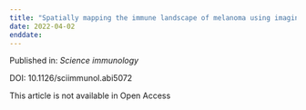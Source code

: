 ```yaml
---
title: "Spatially mapping the immune landscape of melanoma using imaging mass cytometry."
date: 2022-04-02
enddate:
---
```


Published in: *Science immunology*

DOI: 10.1126/sciimmunol.abi5072

This article is not available in Open Access


